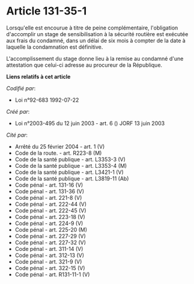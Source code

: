 # Article 131-35-1

Lorsqu'elle est encourue à titre de peine complémentaire, l'obligation d'accomplir un stage de sensibilisation à la sécurité
routière est exécutée aux frais du condamné, dans un délai de six mois à compter de la date à laquelle la condamnation est
définitive.

L'accomplissement du stage donne lieu à la remise au condamné d'une attestation que celui-ci adresse au procureur de la
République.

**Liens relatifs à cet article**

_Codifié par_:

  - Loi n°92-683 1992-07-22

_Créé par_:

  - Loi n°2003-495 du 12 juin 2003 - art. 6 () JORF 13 juin 2003

_Cité par_:

  - Arrêté du 25 février 2004 - art. 1 (V)
  - Code de la route. - art. R223-8 (M)
  - Code de la santé publique - art. L3353-3 (V)
  - Code de la santé publique - art. L3353-4 (M)
  - Code de la santé publique - art. L3421-1 (V)
  - Code de la santé publique - art. L3819-11 (Ab)
  - Code pénal - art. 131-16 (V)
  - Code pénal - art. 131-36 (V)
  - Code pénal - art. 221-8 (V)
  - Code pénal - art. 222-44 (V)
  - Code pénal - art. 222-45 (V)
  - Code pénal - art. 223-18 (V)
  - Code pénal - art. 224-9 (V)
  - Code pénal - art. 225-20 (M)
  - Code pénal - art. 227-29 (V)
  - Code pénal - art. 227-32 (V)
  - Code pénal - art. 311-14 (V)
  - Code pénal - art. 312-13 (V)
  - Code pénal - art. 321-9 (V)
  - Code pénal - art. 322-15 (V)
  - Code pénal - art. R131-11-1 (V)

